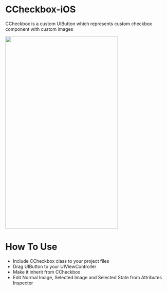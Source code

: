 # CCheckbox-iOS
CCheckbox is a custom UIButton which represents custom checkbox component with custom images

<img src="ccheckbox.gif" width="350" height="600" />

# How To Use
- Include CCheckbox class to your project files 
- Drag UIButton to your UIViewController 
- Make it inherit from CCheckbox 
- Edit Normal Image, Selected Image and Selected State from Attributes Inspector
